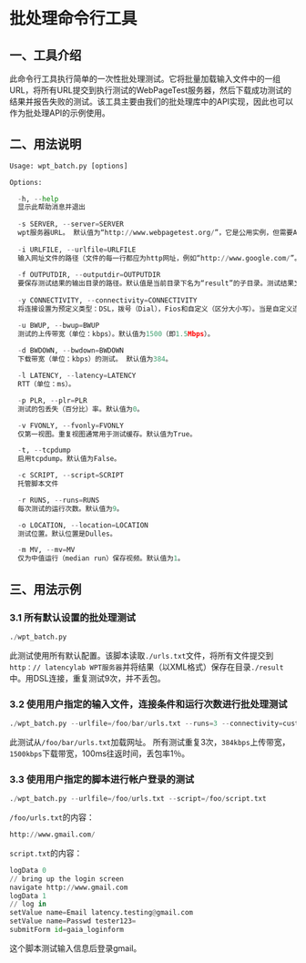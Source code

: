# 批处理命令行工具

## 一、工具介绍
此命令行工具执行简单的一次性批处理测试。它将批量加载输入文件中的一组URL，将所有URL提交到执行测试的WebPageTest服务器，然后下载成功测试的结果并报告失败的测试。该工具主要由我们的批处理库中的API实现，因此也可以作为批处理API的示例使用。

## 二、用法说明
```python
Usage: wpt_batch.py [options]

Options:

  -h, --help    
  显示此帮助消息并退出
  
  -s SERVER, --server=SERVER    
  wpt服务器URL。 默认值为“http://www.webpagetest.org/”，它是公用实例，但需要API密钥。
  
  -i URLFILE, --urlfile=URLFILE     
  输入网址文件的路径（文件的每一行都应为http网址，例如“http://www.google.com/”。
  
  -f OUTPUTDIR, --outputdir=OUTPUTDIR    
  要保存测试结果的输出目录的路径。默认值是当前目录下名为“result”的子目录。测试结果文件由url_wpt-test-id.xml命名。
  
  -y CONNECTIVITY, --connectivity=CONNECTIVITY
  将连接设置为预定义类型：DSL，拨号（Dial），Fios和自定义（区分大小写）。当是自定义连接时，您可以使用以下选项-u / d / l / p设置自定义连接。

  -u BWUP, --bwup=BWUP  
  测试的上传带宽（单位：kbps）。默认值为1500（即1.5Mbps）。
  
  -d BWDOWN, --bwdown=BWDOWN    
  下载带宽（单位：kbps）的测试。 默认值为384。

  -l LATENCY, --latency=LATENCY    
  RTT（单位：ms）。

  -p PLR, --plr=PLR     
  测试的包丢失（百分比）率。默认值为0。

  -v FVONLY, --fvonly=FVONLY    
  仅第一视图。重复视图通常用于测试缓存。默认值为True。

  -t, --tcpdump         
  启用tcpdump。默认值为False。

  -c SCRIPT, --script=SCRIPT    
  托管脚本文件

  -r RUNS, --runs=RUNS  
  每次测试的运行次数。默认值为9。

  -o LOCATION, --location=LOCATION    
  测试位置。默认位置是Dulles。

  -m MV, --mv=MV        
  仅为中值运行（median run）保存视频。默认值为1。
```

## 三、用法示例
### 3.1 所有默认设置的批处理测试
```python
./wpt_batch.py
```
此测试使用所有默认配置。该脚本读取`./urls.txt`文件，将所有文件提交到`http：// latencylab WPT服务器`并将结果（以XML格式）保存在目录`./result`中。用DSL连接，重复测试9次，并不丢包。
### 3.2 使用用户指定的输入文件，连接条件和运行次数进行批处理测试
```python
./wpt_batch.py --urlfile=/foo/bar/urls.txt --runs=3 --connectivity=custom --bwup=384 --bwdown=1500 --latency=100 --plr=1
```
此测试从`/foo/bar/urls.txt`加载网址。 所有测试重复3次，`384kbps`上传带宽，`1500kbps`下载带宽，100ms往返时间，丢包率1％。
### 3.3 使用用户指定的脚本进行帐户登录的测试
```python
./wpt_batch.py --urlfile=/foo/urls.txt --script=/foo/script.txt
```

`/foo/urls.txt`的内容：
```python
http://www.gmail.com/
```

`script.txt`的内容：
```python
logData 0
// bring up the login screen
navigate http://www.gmail.com
logData 1
// log in
setValue name=Email latency.testing@gmail.com
setValue name=Passwd tester123=
submitForm id=gaia_loginform
```
这个脚本测试输入信息后登录gmail。